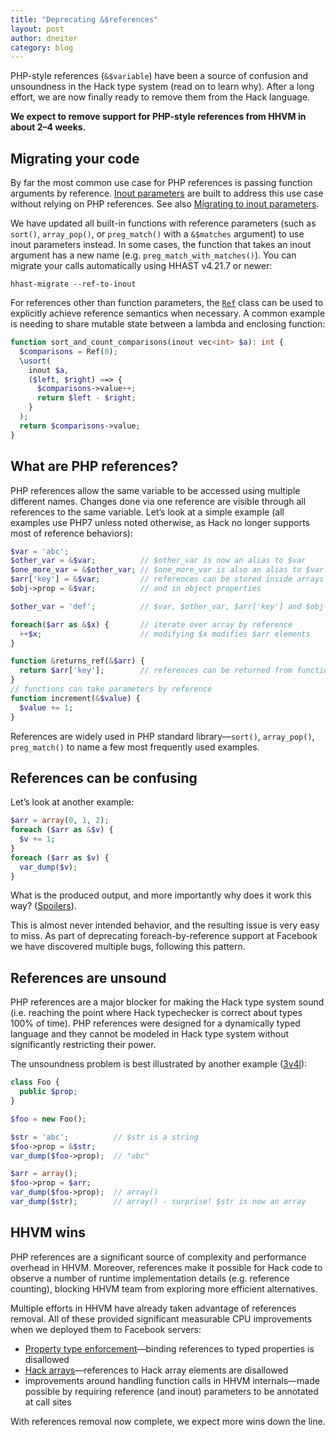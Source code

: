```yaml
---
title: "Deprecating &$references"
layout: post
author: dneiter
category: blog
---
```


PHP-style references (`&$variable`) have been a source of confusion and
unsoundness in the Hack type system (read on to learn why). After a long
effort, we are now finally ready to remove them from the Hack language.

**We expect to remove support for PHP-style references from HHVM in about
2&ndash;4 weeks.**


## Migrating your code

By far the most common use case for PHP references is passing function arguments
by reference.
[Inout parameters](https://docs.hhvm.com/hack/functions/inout-parameters) are
built to address this use case without relying on PHP references. See also
[Migrating to inout parameters](https://docs.hhvm.com/hack/functions/inout-parameters#references-deprecated__migrating-to-inout-parameters).

We have updated all built-in functions with reference parameters (such as
`sort()`, `array_pop()`, or `preg_match()` with a `&$matches` argument) to use
inout parameters instead. In some cases, the function that takes an inout
argument has a new name (e.g. `preg_match_with_matches()`). You can migrate your
calls automatically using HHAST v4.21.7 or newer:

```
hhast-migrate --ref-to-inout
```

For references other than function parameters, the
[`Ref`](https://docs.hhvm.com/hsl/reference/class/HH.Lib.Ref/) class can be used
to explicitly achieve reference semantics when necessary. A common example is
needing to share mutable state between a lambda and enclosing function:

```php
function sort_and_count_comparisons(inout vec<int> $a): int {
  $comparisons = Ref(0);
  \usort(
    inout $a,
    ($left, $right) ==> {
      $comparisons->value++;
      return $left - $right;
    }
  );
  return $comparisons->value;
}
```

## What are PHP references?

PHP references allow the same variable to be accessed using multiple different
names. Changes done via one reference are visible through all references to the
same variable. Let’s look at a simple example (all examples use PHP7 unless
noted otherwise, as Hack no longer supports most of reference behaviors):

```php
$var = 'abc';
$other_var = &$var;          // $other_var is now an alias to $var
$one_more_var = &$other_var; // $one_more_var is also an alias to $var
$arr['key'] = &$var;         // references can be stored inside arrays
$obj->prop = &$var;          // and in object properties

$other_var = 'def';          // $var, $other_var, $arr['key'] and $obj->prop now contain 'def'

foreach($arr as &$x) {       // iterate over array by reference
  ++$x;                      // modifying $x modifies $arr elements
}

function &returns_ref(&$arr) {
  return $arr['key'];        // references can be returned from functions
}
// functions can take parameters by reference
function increment(&$value) {
  $value += 1;
}
```

References are widely used in PHP standard library&mdash;`sort()`,
`array_pop()`, `preg_match()` to name a few most frequently used examples.


## References can be confusing

Let’s look at another example:

```php
$arr = array(0, 1, 2);
foreach ($arr as &$v) {
  $v += 1;
}
foreach ($arr as $v) {
  var_dump($v);
}
```

What is the produced output, and more importantly why does it work this way?
([Spoilers](https://3v4l.org/Bi4c0)).

This is almost never intended behavior, and the resulting issue is very easy to
miss. As part of deprecating foreach-by-reference support at Facebook we have
discovered multiple bugs, following this pattern.


## References are unsound

PHP references are a major blocker for making the Hack type system sound (i.e.
reaching the point where Hack typechecker is correct about types 100% of time).
PHP references were designed for a dynamically typed language and they cannot
be modeled in Hack type system without significantly restricting their power.

The unsoundness problem is best illustrated by another example
([3v4l](https://3v4l.org/A2gKE)):

```php
class Foo {
  public $prop;
}

$foo = new Foo();

$str = 'abc';          // $str is a string
$foo->prop = &$str;
var_dump($foo->prop);  // "abc"

$arr = array();
$foo->prop = $arr;
var_dump($foo->prop);  // array()
var_dump($str);        // array() - surprise! $str is now an array
```


## HHVM wins

PHP references are a significant source of complexity and performance overhead
in HHVM. Moreover, references make it possible for Hack code to observe a number
of runtime implementation details (e.g. reference counting), blocking HHVM team
from exploring more efficient alternatives.

Multiple efforts in HHVM have already taken advantage of references removal. All
of these provided significant measurable CPU improvements when we deployed them
to Facebook servers:

* [Property type enforcement](https://hhvm.com/blog/2019/04/09/hhvm-4.1.0.html#property-type-enforcement)&mdash;binding
  references to typed properties is disallowed
* [Hack arrays](https://docs.hhvm.com/hack/built-in-types/arrays)&mdash;references
  to Hack array elements are disallowed
* improvements around handling function calls in HHVM internals&mdash;made
  possible by requiring reference (and inout) parameters to be annotated at call
  sites

With references removal now complete, we expect more wins down the line.
